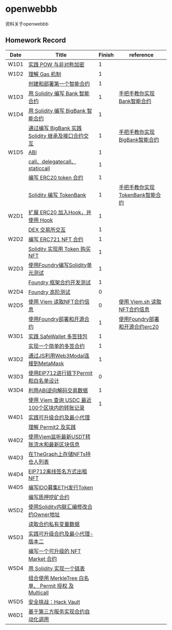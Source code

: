 # openwebbb
资料关于openwebbb
## Homework Record

| Date | Title | Finish | reference |
|------|------|------|------|
| W1D1 | [实践 POW 与非对称加密](https://decert.me/quests/45779e03-7905-469e-822e-3ec3746d9ece) | 1 |  |
| W1D2 | [理解 Gas 机制](https://decert.me/quests/d17a9270-99c3-4aeb-8a46-42ecb5e92792) | 1 |  |
|  | [创建和部署第一个智能合约](https://decert.me/quests/ffadfacf-91cf-4f69-bea3-12226bb8ecca) | 1 |  |
| W1D3 | [用 Solidity 编写 Bank 智能合约](https://decert.me/quests/ffadfacf-91cf-4f69-bea3-12226bb8ecca) | 1 | [手把手教你实现Bank智能合约](https://learnblockchain.cn/article/8605) |
|W1D4| [用 Solidity 编写 BigBank 智能合约](https://decert.me/quests/d0600476-7ce8-4648-a1d2-58f15ebac73f)|1||
| | [通过编写 BigBank 实践 Solidity 继承及接口合约交互](https://decert.me/quests/063c14be-d3e6-41e0-a243-54e35b1dde58) | 1 | [手把手教你实现BigBank智能合约](https://learnblockchain.cn/article/8618) |
| W1D5 | [ABI](https://decert.me/quests/10c11aa7-2ccd-4bcc-8ccd-56b51f0c12b8) | 1 |  |
| | [call、delegatecall、staticcall](https://decert.me/quests/5849ac2d-7a6f-4c94-978c-73c582a575dd) | 1 |  |
| | [编写 ERC20 token 合约](https://decert.me/quests/aa45f136-27a3-4bc9-b4f7-15308e1e0daa) | 1 |  |
| | [Solidity 编写 TokenBank](https://decert.me/quests/eeb9f7d8-6fd0-4c38-b09c-75a29bd53af3) | 1 | [手把手教你实现TokenBank智能合约](https://learnblockchain.cn/article/8657) |\
|W2D1|[扩展 ERC20 加入Hook，并使用 Hook](https://decert.me/quests/4df553df-fbab-49c8-a05f-83256432c6af)|1||
| |[DEX 交易所交互](https://decert.me/quests/65e9c4a1-a2ee-41ea-b8d7-7a5a1a945cbc)|1||
|W2D2 |[编写 ERC721 NFT 合约](https://decert.me/quests/852f5836-a03d-4483-a7e0-b0f6f8bda01c)|1||
| |[Solidity 实现用 Token 购买 NFT](https://decert.me/quests/abdbc346-8314-4394-8f97-8732780602ed)|1| |
|W2D3|[使用Foundry编写Solidity单元测试](https://decert.me/quests/4578ff5b-4dcb-4c28-8b5f-7456ed1ab0a4)|1||
| |[Foundry 框架合约开发测试](https://decert.me/quests/3bca8f1f-df6b-469b-941e-79388ee280c6)|1||
|W2D4 | [Foundry 高阶测试](https://decert.me/challenge/08973815-3ebe-48d1-915e-7fc67c448763) |0 | |
|W2D5|[使用 Viem 读取NFT合约信息](https://decert.me/quests/1fa95fb5-e7d4-40ec-88d4-89d8f4953f15)|0|[使用 Viem.sh 读取NFT合约信息](https://learnblockchain.cn/article/8713)|
| | [使用Foundry部署和开源合约](https://decert.me/quests/7bd246d8-f0c3-45c0-a335-766505afdba9)|1|[使用Foundry部署和开源合约erc20](https://learnblockchain.cn/article/8703)|
|W3D1|[实践 SafeWallet 多签钱包](https://decert.me/quests/4d4d50ab-84ab-4289-ac67-e3839e078537)|1||
||[实现一个简单的多签合约](https://decert.me/quests/f832d7a2-2806-4ad9-8560-a27ad8570c6f)|1||
|W3D2|[通过JS利用Web3Modal连接到MetaMask](https://decert.me/challenge/aebe24be-0bec-4c6c-bef1-22eb08817621)|1||
|W3D3|[使用EIP712进行链下Permit和白名单设计](https://decert.me/challenge/fc66ef6c-35db-4ee7-b11d-c3b2d3fa356a)|0||
|W3D4|[利用ABI逆向解码交易数据](https://decert.me/challenge/0ba0f6e3-2b87-4a9b-b3aa-ae5f323459e1)|1||
| | [使用 Viem 查询 USDC 最近100个区块内的转账记录](https://decert.me/challenge/982e088b-f252-466b-8311-1a5834a7c8d1) |1||
|W4D1 | [实践可升级合约及最小代理](https://decert.me/challenge/ac607bb0-53b5-421f-a9df-f3db4a1495f2) |||
||[理解 Permit2 及实践](https://decert.me/challenge/1fa3ecbc-a3cd-43ae-908e-661aac97bdc0)|||
|W4D2|[使用Viem监听最新USDT转账流水和最新区块信息](https://decert.me/challenge/1267b0cc-ac39-47a7-9a4b-2ef482ff2c5c)|||
|W4D3|[在TheGraph上存储NFTs持仓人列表](https://decert.me/challenge/ebb2c893-d671-41c5-a699-51d1d1634b87)|||
|W4D4|[EIP712离线签名方式出租NFT](https://decert.me/challenge/d9c6e975-4742-4f81-89fa-5986b61062ea)|||
|W4D5|[编写IDO募集ETH发行Token](https://decert.me/challenge/ee2be994-5987-4324-afb5-0279d6aa7e11)|||
||[编写质押挖矿合约](https://decert.me/challenge/3144854f-5dc4-49d7-bb5c-b438f2cd6ac5)|||
|W5D2|[使用Solidity内联汇编修改合约Owner地址](https://decert.me/challenge/163c68ab-8adf-4377-a1c2-b5d0132edc69)|||
||[读取合约私有变量数据](https://decert.me/challenge/b0782759-4995-4bcb-85c2-2af749f0fde9)|||
|W5D3|[实践可升级合约及最小代理-版本二](https://decert.me/challenge/ac607bb0-53b5-421f-a9df-f3db4a1495f2)|||
||[编写一个可升级的 NFT Market 合约](https://decert.me/challenge/ddbdd3c4-a633-49d7-adf9-34a6292ce3a8)|||
|W5D4|[用 Solidity 实现一个链表](https://decert.me/challenge/753d5050-e5e4-4a0d-8ad9-9ecd7e0e0788)|||
||[组合使用 MerkleTree 白名单、 Permit 授权 及 Multicall](https://decert.me/challenge/faa435a5-f462-4f92-a209-3a7e8fdc4d81)|||
|W5D5|[安全挑战：Hack Vault](https://decert.me/challenge/b5368265-89b3-4058-8a57-a41bde625f5b)|||
|W6D1|[基于第三方服务实现合约自动化调用](https://decert.me/challenge/072fccb4-a976-4cf9-933c-c4ef14e0f6eb)|||





			

